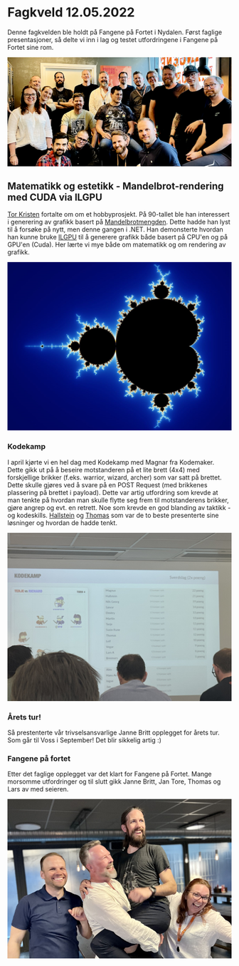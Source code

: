 # Fagkveld 12.05.2022

Denne fagkvelden ble holdt på Fangene på Fortet i Nydalen. Først faglige presentasjoner, så delte vi inn i lag og testet utfordringene i Fangene på Fortet sine rom.

![Fagkveld på Fangene på Fortet](https://github.com/novanet/fagkvelder/blob/master/docs/20220512/content/IMG_1234.png)

## Matematikk og estetikk - Mandelbrot-rendering med CUDA via ILGPU

[Tor Kristen](https://novanet.no/menneskene/tor-kristen-haugen) fortalte om om et hobbyprosjekt. På 90-tallet ble han interessert i generering av grafikk basert på [Mandelbrotmengden](https://en.wikipedia.org/wiki/Mandelbrot_set). Dette hadde han lyst til å forsøke på nytt, men denne gangen i .NET. Han demonsterte hvordan han kunne bruke [ILGPU](https://www.ilgpu.net/) til å generere grafikk både basert på CPU'en og på GPU'en (Cuda). Her lærte vi mye både om matematikk og om rendering av grafikk.

![Mandelbrot](https://github.com/novanet/fagkvelder/blob/master/docs/20220512/content/mandelbrot.png)

### Kodekamp

I april kjørte vi en hel dag med Kodekamp med Magnar fra Kodemaker. Dette gikk ut på å beseire motstanderen på et lite brett (4x4) med forskjellige brikker (f.eks. warrior, wizard, archer) som var satt på brettet. Dette skulle gjøres ved å svare på en POST Request (med brikkenes plassering på brettet i payload). Dette var artig utfordring som krevde at man tenkte på hvordan man skulle flytte seg frem til motstanderens brikker, gjøre angrep og evt. en retrett. Noe som krevde en god blanding av taktikk -og kodeskills. [Hallstein](https://novanet.no/menneskene/hallstein-brotan) og [Thomas](https://novanet.no/menneskene/thomas-karoliussen) som var de to beste presenterte sine løsninger og hvordan de hadde tenkt.

![Kodekamp](https://github.com/novanet/fagkvelder/blob/master/docs/20220512/content/IMG_3111.jpg)

### Årets tur!

Så prestenterte vår trivselsansvarlige Janne Britt opplegget for årets tur. Som går til Voss i September! Det blir sikkelig artig :)

### Fangene på fortet

Etter det faglige opplegget var det klart for Fangene på Fortet. Mange morsomme utfordringer og til slutt gikk Janne Britt, Jan Tore, Thomas og Lars av med seieren.

![Vinnerne](https://github.com/novanet/fagkvelder/blob/master/docs/20220512/content/IMG_1269.png)
